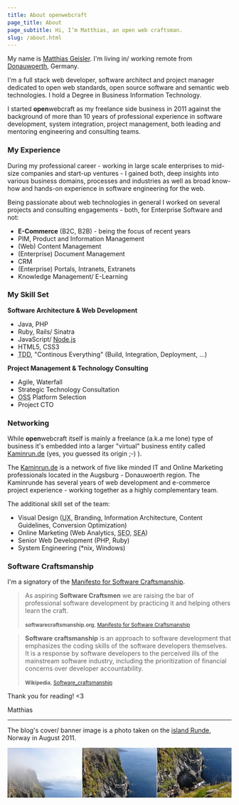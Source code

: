 ```yaml
---
title: About openwebcraft
page_title: About
page_subtitle: Hi, I’m Matthias, an open web craftsman.
slug: /about.html
---
```


<div id="hcard-Matthias-Geisler" class="vcard"><p>My name is <a rel="me" href="http://matthiasgeisler.net/" class="url"><span class="fn n"><span class="given-name">Matthias</span> <span class="family-name">Geisler</span></span></a>. I'm <span class="adr">living in/ working remote from <span class="locality"><a href="http://www.donauwoerth.de/">Donauwoerth</a></span>, <span class="country-name">Germany</span>.</span></p></div>

I'm a full stack web developer, software architect and project manager dedicated to open web standards, open source software and semantic web technologies. I hold a Degree in Business Information Technology.

I started **open**webcraft as my freelance side business in 2011 against the background of  more than 10 years of professional experience in software development, system integration, project management, both leading and mentoring engineering and consulting teams.

### My Experience

During my professional career - working in large scale enterprises to mid-size companies and start-up ventures - I gained both, deep insights into various business domains, processes and industries as well as broad know-how and hands-on experience in software engineering for the web.

Being passionate about web technologies in general I worked on several projects and consulting engagements - both, for Enterprise Software and not:

- **E-Commerce** (B2C, B2B) - being the focus of recent years
- PIM, Product and Information Management
- (Web) Content Management
- (Enterprise) Document Management
- CRM
- (Enterprise) Portals, Intranets, Extranets
- Knowledge Management/ E-Learning

### My Skill Set

**Software Architecture & Web Development**

- Java, PHP
- Ruby, Rails/ Sinatra
- JavaScript/ [Node.js]
- HTML5, CSS3
- <abbr title="Test Driven Development ">TDD</abbr>, "Continous Everything" (Build, Integration, Deployment, ...)

**Project Management & Technology Consulting**

- Agile, Waterfall
- Strategic Technology Consultation
- <abbr title="Open Source Software">OSS</abbr> Platform Selection
- Project CTO

### Networking

While **open**webcraft itself is mainly a freelance (a.k.a me lone) type of business it's embedded into a larger "virtual" business entity called [Kaminrun.de] (yes, you guessed its origin ;-) ).

The [Kaminrun.de] is a network of five like minded IT and Online Marketing professionals located in the Augsburg - Donauwoerth region. The Kaminrunde has several years of web development and e-commerce project experience - working together as a highly complementary team.

The additional skill set of the team:

- Visual Design (<abbr title="User Experience">UX</abbr>, Branding, Information Architecture, Content Guidelines, Conversion Optimization)
- Online Marketing (Web Analytics, <abbr title="Search Engine Optimization">SEO</abbr>, <abbr title="Search Engine Advertising">SEA</abbr>)
- Senior Web Development (PHP, Ruby)
- System Engineering (*nix, Windows)

### Software Craftsmanship

I'm a signatory of the [Manifesto for Software Craftsmanship](http://manifesto.softwarecraftsmanship.org/).

<!--
![](/img/manifesto_softwarecraftsmanship_.png)
-->

> As aspiring **Software Craftsmen** we are raising the bar of professional software development by practicing it and helping others learn the craft.
>
><small>**softwarecraftsmanship.org**, [Manifesto for Software Craftsmanship](http://manifesto.softwarecraftsmanship.org/)</small>

> **Software craftsmanship** is an approach to software development that emphasizes the coding skills of the software developers themselves. It is a response by software developers to the perceived ills of the mainstream software industry, including the prioritization of financial concerns over developer accountability.
>
><small>**Wikipedia**, [Software_craftsmanship](http://en.wikipedia.org/wiki/Software_craftsmanship)</small>

Thank you for reading! <3

Matthias

---

The blog's cover/ banner image is a photo taken on the [island Runde](http://en.wikipedia.org/wiki/Runde), Norway in August 2011.

![](/img/cover_runde_impressions.jpg)

[kaminrun.de]: http://kaminrun.de/ "Kaminrunde"
[Drupal]: http://drupal.org/ "Drupal"
[Node.js]: http://nodejs.org/ "Node.js"
[Amazon Web Services]: http://aws.amazon.com/ "Amazon Web Services"
[Apache CouchDB]: http://couchdb.org/ "Apache CouchDB"
[PouchDB]: http://pouchdb.com/ "PouchDB"
[Magento]: http://www.magentocommerce.com "Magento"
[Firefox OS]: http://www.mozilla.org/en-US/firefox/os/ "Firefox OS"
[NoFlo]: http://noflojs.org/ "NoFlo"
[Alfresco]: http://www.alfresco.com/ "Alfresco"
[Heroku]: https://www.heroku.com/ "Heroku"
[nodejitsu]: https://www.nodejitsu.com/ "nodejitsu"
[Puppet]: http://puppetlabs.com/puppet/puppet-open-source "Puppet"
[Chef]: http://www.opscode.com/chef/ "Chef"
[Grunt]: http://gruntjs.com/ "Grunt"
[Hoodie]: http://hood.ie/ "Hoodie"